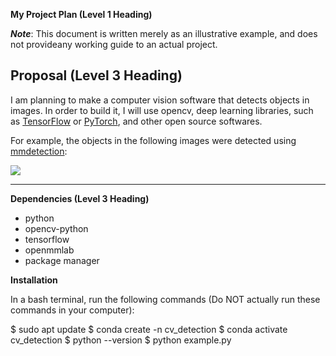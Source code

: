 **My Project Plan (Level 1 Heading)**

__*Note*__: This document is written merely as an illustrative example, and does not provideany working guide to an actual project.

Proposal (Level 3 Heading)
---
I am planning to make a computer vision software that detects objects in images.
In order to build it, I will use opencv, deep learning libraries, such as [TensorFlow](https://www.tensorflow.org/?hl=ko)
or [PyTorch](https://pytorch.org/), and other open source softwares.

For example, the objects in the following images were detected using [mmdetection](https://github.com/open-mmlab/mmdetection):

![](https://user-images.githubusercontent.com/12907710/137271636-56ba1cd2-b110-4812-8221-b4c120320aa9.png)

---

**Dependencies (Level 3 Heading)**
  * python
  * opencv-python
  * tensorflow
  * openmmlab
  * package manager

**Installation**

In a bash terminal, run the following commands (Do NOT actually run these commands in your computer):

$ sudo apt update
$ conda create -n cv_detection
$ conda activate cv_detection
$ python --version
$ python example.py
